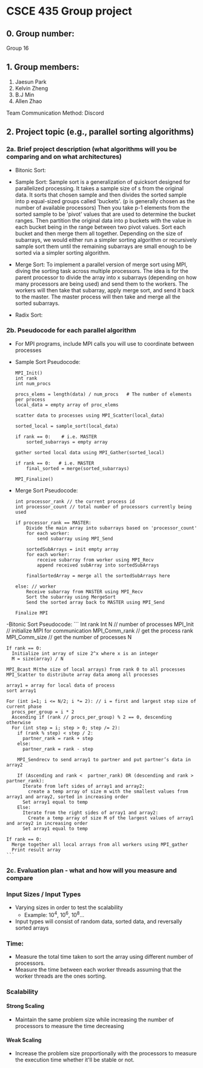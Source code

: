 # CSCE 435 Group project

## 0. Group number: 
Group 16

## 1. Group members:
1. Jaesun Park
2. Kelvin Zheng
3. B.J Min
4. Allen Zhao

Team Communication Method: Discord

## 2. Project topic (e.g., parallel sorting algorithms)

### 2a. Brief project description (what algorithms will you be comparing and on what architectures)

- Bitonic Sort:

- Sample Sort:
    Sample sort is a generalization of quicksort designed for parallelized processing. It takes a sample size of s from the original data. It sorts that chosen sample and then divides the sorted sample into p equal-sized groups called 'buckets'. (p is generally chosen as the number of available processors) Then you take p-1 elements from the sorted sample to be 'pivot' values that are used to determine the bucket ranges. Then partition the original data into p buckets with the value in each bucket being in the range between two pivot values. Sort each bucket and then merge them all together. Depending on the size of subarrays, we would either run a simpler sorting algorithm or recursively sample sort them until the remaining subarrays are small enough to be sorted via a simpler sorting algorithm.
    

- Merge Sort: 
    To implement a parallel version of merge sort using MPI, diving the sorting task across multiple processors.
    The idea is for the parent processor to divide the array into x subarrays (depending on how many processors are being used)
    and send them to the workers. The workers will then take that subarray, apply merge sort, and send it back to the master. The master process will then take and merge all the sorted subarrays.

- Radix Sort:

### 2b. Pseudocode for each parallel algorithm
- For MPI programs, include MPI calls you will use to coordinate between processes

- Sample Sort Pseudocode:
    ```
    MPI_Init()
    int rank
    int num_procs

    procs_elems = length(data) / num_procs   # The number of elements per process
    local_data = empty array of proc_elems
        
    scatter data to processes using MPI_Scatter(local_data)
        
    sorted_local = sample_sort(local_data)

    if rank == 0:    # i.e. MASTER
        sorted_subarrays = empty array
    
    gather sorted local data using MPI_Gather(sorted_local)

    if rank == 0:   # i.e. MASTER
        final_sorted = merge(sorted_subarrays)

    MPI_Finalize()
    ```

- Merge Sort Pseudocode:
    ```Initialize MPI
    int processor_rank // the current process id
    int processor_count // total number of processors currently being used

    if processor_rank == MASTER:
        Divide the main array into subarrays based on 'processor_count'
        for each worker:
            send subarray using MPI_Send

        sortedSubArrays = init empty array
        for each worker:
            receive subarray from worker using MPI_Recv 
            append received subArray into sortedSubArrays
        
        finalSortedArray = merge all the sortedSubArrays here
    
    else: // worker
        Receive subarray from MASTER using MPI_Recv
        Sort the subarray using MergeSort
        Send the sorted array back to MASTER using MPI_Send

    Finalize MPI
    ```

-Bitonic Sort Pseudocode:
    ```
    Int rank
    Int N // number of processes
    MPI_Init // initialize MPI for communication
    MPI_Comm_rank // get the process rank
    MPI_Comm_size // get the number of processes N
    
    If rank == 0:
      Initialize int array of size 2^x where x is an integer
      M = size(array) / N
    
    MPI_Bcast M(the size of local arrays) from rank 0 to all processes
    MPI_Scatter to distribute array data among all processes 

    array1 = array for local data of process
    sort array1

    For (int i=1; i <= N/2; i *= 2): // i = first and largest step size of current phase
      procs_per_group = i * 2
      Ascending if (rank // procs_per_group) % 2 == 0, descending otherwise
      For (int step = i; step > 0; step /= 2):
        if (rank % step) < step / 2:
          partner_rank = rank + step
        else:
          partner_rank = rank - step
          
        MPI_Sendrecv to send array1 to partner and put partner’s data in array2

        If (Ascending and rank <  partner_rank) OR (descending and rank > partner_rank):
          Iterate from left sides of array1 and array2:
            create a temp array of size m with the smallest values from array1 and array2, sorted in increasing order
          Set array1 equal to temp
        Else:
          Iterate from the right sides of array1 and array2:
            Create a temp array of size M of the largest values of array1 and array2 in increasing order
          Set array1 equal to temp

    If rank == 0:
      Merge together all local arrays from all workers using MPI_gather
      Print result array
    ```

### 2c. Evaluation plan - what and how will you measure and compare

### Input Sizes / Input Types
- Varying sizes in order to test the scalability 
    - Example: 10<sup>4</sup>, 10<sup>6</sup>, 10<sup>8</sup>...
- Input types will consist of random data, sorted data, and reversally sorted arrays

### Time:
- Measure the total time taken to sort the array using different number of processors.
- Measure the time between each worker threads assuming that the worker threads are the ones sorting.

### Scalability
#### Strong Scaling
- Maintain the same problem size while increasing the number of processors to measure the time decreasing 

#### Weak Scaling
- Increase the problem size proportionally with the processors to measure the execution time whether it'll be stable or not.
